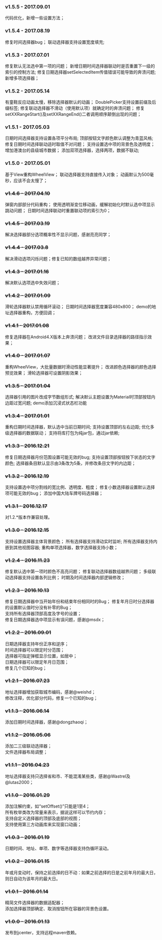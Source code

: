 ### v1.5.5 - 2017.09.01
代码优化，新增一些设置方法；
### v1.5.4 - 2017.08.19
修复时间选择器bug；
联动选择器支持设置宽度填充;
### v1.5.3 - 2017.07.01
修复默认无法选中第一项的问题；
新增日期时间选择器联动时是否重置下一级的索引的控制方法;
修复日期选择器setSelectedItem传值错误可能导致的奔溃问题;
新增多项选择器；
### v1.5.2 - 2017.05.14
有童鞋反应动画太慢，移除选择器默认的动画；
DoublePicker支持设置前缀及后缀标签;
修复联动选择器不滑动（使用默认项）就确定时的奔溃问题；
修复setXXRangeStart()及setXXRangeEnd()二者调用顺序颠倒出现的问题；
### v1.5.1 - 2017.05.03
日期时间选择器支持设置各项平分布局;
顶部按钮文字颜色默认调整为青蓝风格;
修复日期时间选择联动适时取值不对问题；
支持设置选中项的背景色及透明度；
增加港澳台的县级城市数据；
添加双项选择器，选择两项，数据不联动;
### v1.5.0 - 2017.05.01
基于View重构WheelView；
联动选择器支持直接传入对象；
动画默认为500毫秒，应该不会太慢了；
### ~~v1.4.6 - 2017.04.10~~
弹窗内部部分代码重构；
使用透明渐变位移动画，缓解初始化时默认选中项显示跳动问题；
日期时间选择联动时重置联动项的索引为0；
### ~~v1.4.5 - 2017.03.19~~
解决选择器部分选项概率性不显示问题，感谢亮亮同学；
### ~~v1.4.4 - 2017.03.8~~
解决滑动选项闪烁问题；修复已知的数组越界异常问题；
### ~~v1.4.3 - 2017.01.16~~
解决默认选项选中失效问题；
### ~~v1.4.2 - 2017.01.09~~
滑轮选择器默认禁用循环滚动；
日期时间选择器宽度兼容480x800；
demo的地址选择器重构，方便回调；
### ~~v1.4.1 - 2017.01.08~~
修复选择器在Android4.X版本上奔溃问题；
改进文件目录选择器的路径指示效果；
### ~~v1.4.0 - 2017.01.07~~
重构WheelView，大批量数据时滑动性能显著提升；
改进颜色选择器的颜色选择预览效果；
滑轮选择器可设置阴影效果；
### ~~v1.3.5 - 2017.01.04~~
选择器引用的图片改成字节数组形式;
解决默认主题设置为Material时顶部按钮内边距过宽问题;
demo添加沉浸式状态栏功能
### ~~v1.3.4 - 2017.01.01~~
重构日期时间选择器，默认选中当前日期时间;
支持设置顶部的左右边距;
优化多级选择器的数据联动；
支持将库打包为纯jar包，通过jar依赖;
### ~~v1.3.3 - 2016.12.21~~
修复日期选择器月份范围设置可能无效的bug;
支持设置顶部按钮按下状态的文字颜色;
选择器条目默认显示由3条改为5条，并修改条目文字的内边距；
### ~~v1.3.2 - 2016.12.19~~
支持设置选中项分割线的宽比例、透明度、粗度；
修复小数选择器设置默认选择项可能无效的bug；
添加中国大陆车牌号码选择器；
### ~~v1.3.1 - 2016.12.17~~
对1.2.*版本作兼容处理。
### ~~v1.3.0 - 2016.12.15~~
支持设置选择器主体背景颜色；
所有选择器支持滑动实时监听;
所有选择器支持内嵌到其他视图容器;
重构单项选择器，数字选择器支持小数；
### ~~v1.2.4 - 2016.11.23~~
修复默认选中第一项时颜色不高亮问题；
修复联动选择器数组越界问题；
多级联动选择器支持设置各列比例；
时期及时间选择器内部逻辑修改；
### ~~v1.2.3 - 2016.10.13~~
修复日期选择器中当开始年份和结束年份相同时的Bug；
修复年月日时分选择器的设置默认值时分没有补零的Bug；   
支持所有选择器顶部高度及字号的设置；   
修复日期选择器选中项显示有误问题，感谢@msdx；   
### ~~v1.2.2 - 2016.09.01~~
日期选择器支持年份正序和逆序；   
时间选择器可以限定时分范围；   
选择器可指定弹框显示位置，如居中；   
日期选择器可以限定年月日范围；   
修复几个已知的bug；   
### ~~v1.2.1 - 2016.07.23~~
地址选择器增加获取城市编码，感谢@weishd；   
修改注释，优化部分代码，修复一个已知的bug；   
### ~~v1.1.3 - 2016.06.14~~
添加日期时间选择器，感谢@dongzhaoqi；   
### ~~v1.1.2 - 2016.05.06~~
添加二三级联动选择器；   
文件选择器布局调整；   
### ~~v1.1.1 - 2016.04.23~~
地址选择器支持只选择省和市、不能混淆某些类，感谢@Wastrel及@lutas2000；   
### ~~v1.1.0 - 2016.01.29~~
添加注解约束，如“setOffset()”只能是1至4；   
所有枚举类改为常量来表示，据说这样可以节约内存；   
支持自定义选择器的顶部及底部的视图；   
支持使用第三方动画库来实现窗口动画；   
### ~~v1.0.3 - 2016.01.19~~
日期时间、地址、单项、数字等选择器支持伪循环滚动。   
### ~~v1.0.2 - 2016.01.15~~
年或月变动时，保持之前选择的日不动：如果之前选择的日是之前年月的最大日，则日自动为该年月的最大日。   
### ~~v1.0.1 - 2016.01.14~~
精简文件选择器的数据适配器；   
添加选择器顶部确定、取消按钮所在容器的背景色设置。   
### ~~v1.0.0 - 2016.01.13~~
发布到jcenter，支持远程maven依赖。   
